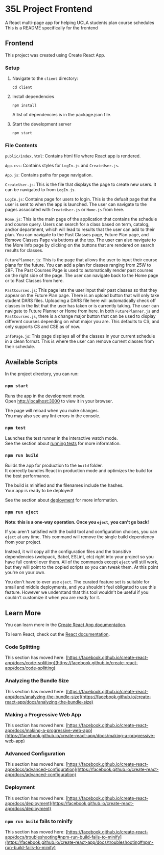# 35L Project Frontend

A React multi-page app for helping UCLA students plan course schedules
This is a README specifically for the frontend

## Frontend

This project was created using Create React App. 

### Setup

1. Navigate to the `client` directory:
   ```
   cd client
   ```

2. Install dependencies

   ```
   npm install
   ```

   A list of dependencies is in the package.json file. 

3. Start the development server

   ```
   npm start
   ```

### File Contents

`public/index.html`: Contains html file where React app is rendered.

`App.css`: Contains styles for `LogIn.js` and `CreateUser.js`.

`App.js`: Contains paths for page navigation.

`CreateUser.js`: This is the file that displays the page to create new users. It can be navigated to from `LogIn.js`.

`LogIn.js`: Contains page for users to login. This is the defualt page that the user is sent to when the app is launched. The user can navigate to the pages associated with `CreateUser.js` or `Home.js` from here. 

`Home.js`: This is the main page of the application that contains the schedule and course query. Users can search for a class based on term, catalog, and/or department, which will lead to results that the user can add to their plan. You can navigate to the Past Classes page, Future Plan page, and Remove Classes Page via buttons at the top. The user can also navigate to the More Info page by clicking on the buttons that are rendered on search results for classes. 

`FuturePlanner.js`: This is the page that allows the user to input their course plans for the future. You can add a plan for classes ranging from 25W to 28F. The Past Courses Page is used to automatically render past courses on the right side of the page. The user can navigate back to the Home page or to Past Classes from here. 

`PastCourses.js`: This page lets the user input their past classes so that they appear on the Future Plan page. There is an upload button that will only take student DARS files. Uploading a DARS file here will automatically check off classes in the list that the user has taken or is currently taking. The user can navigate to Future Planner or Home from here. In both `FuturePlanner.js` and `PastCourses.js`, there is a change major button that can be used to display different courses depending on what major you are. This defaults to CS, and only supports CS and CSE as of now. 

`InfoPage.js`: This page displays all of the classes in your current schedule in a clean format. This is where the user can remove current classes from their schedule. 




## Available Scripts

In the project directory, you can run:

### `npm start`

Runs the app in the development mode.\
Open [http://localhost:3000](http://localhost:3000) to view it in your browser.

The page will reload when you make changes.\
You may also see any lint errors in the console.

### `npm test`

Launches the test runner in the interactive watch mode.\
See the section about [running tests](https://facebook.github.io/create-react-app/docs/running-tests) for more information.

### `npm run build`

Builds the app for production to the `build` folder.\
It correctly bundles React in production mode and optimizes the build for the best performance.

The build is minified and the filenames include the hashes.\
Your app is ready to be deployed!

See the section about [deployment](https://facebook.github.io/create-react-app/docs/deployment) for more information.

### `npm run eject`

**Note: this is a one-way operation. Once you `eject`, you can't go back!**

If you aren't satisfied with the build tool and configuration choices, you can `eject` at any time. This command will remove the single build dependency from your project.

Instead, it will copy all the configuration files and the transitive dependencies (webpack, Babel, ESLint, etc) right into your project so you have full control over them. All of the commands except `eject` will still work, but they will point to the copied scripts so you can tweak them. At this point you're on your own.

You don't have to ever use `eject`. The curated feature set is suitable for small and middle deployments, and you shouldn't feel obligated to use this feature. However we understand that this tool wouldn't be useful if you couldn't customize it when you are ready for it.

## Learn More

You can learn more in the [Create React App documentation](https://facebook.github.io/create-react-app/docs/getting-started).

To learn React, check out the [React documentation](https://reactjs.org/).

### Code Splitting

This section has moved here: [https://facebook.github.io/create-react-app/docs/code-splitting](https://facebook.github.io/create-react-app/docs/code-splitting)

### Analyzing the Bundle Size

This section has moved here: [https://facebook.github.io/create-react-app/docs/analyzing-the-bundle-size](https://facebook.github.io/create-react-app/docs/analyzing-the-bundle-size)

### Making a Progressive Web App

This section has moved here: [https://facebook.github.io/create-react-app/docs/making-a-progressive-web-app](https://facebook.github.io/create-react-app/docs/making-a-progressive-web-app)

### Advanced Configuration

This section has moved here: [https://facebook.github.io/create-react-app/docs/advanced-configuration](https://facebook.github.io/create-react-app/docs/advanced-configuration)

### Deployment

This section has moved here: [https://facebook.github.io/create-react-app/docs/deployment](https://facebook.github.io/create-react-app/docs/deployment)

### `npm run build` fails to minify

This section has moved here: [https://facebook.github.io/create-react-app/docs/troubleshooting#npm-run-build-fails-to-minify](https://facebook.github.io/create-react-app/docs/troubleshooting#npm-run-build-fails-to-minify)

